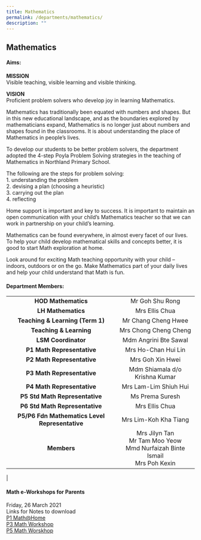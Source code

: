 ```yaml
---
title: Mathematics
permalink: /departments/mathematics/
description: ""
---
```

## Mathematics
#### **Aims:**
**MISSION**<br>
Visible teaching, visible learning and visible thinking.

**VISION**<br>
Proficient problem solvers who develop joy in learning Mathematics.

Mathematics has traditionally been equated with numbers and shapes. But in this new educational landscape, and as the boundaries explored by mathematicians expand, Mathematics is no longer just about numbers and shapes found in the classrooms. It is about understanding the place of Mathematics in people’s lives.  
  
To develop our students to be better problem solvers, the department adopted the 4-step Poyla Problem Solving strategies in the teaching of Mathematics in Northland Primary School.

The following are the steps for problem solving:<br>
1\.  understanding the problem<br>
2\.  devising a plan (choosing a heuristic)<br>
3\.  carrying out the plan<br>
4\.  reflecting

Home support is important and key to success. It is important to maintain an open communication with your child’s Mathematics teacher so that we can work in partnership on your child’s learning.  
  
Mathematics can be found everywhere, in almost every facet of our lives. To help your child develop mathematical skills and concepts better, it is good to start Math exploration at home.  
  
Look around for exciting Math teaching opportunity with your child – indoors, outdoors or on the go. Make Mathematics part of your daily lives and help your child understand that Math is fun.

#### **Department Members:**

|  |  |
|:---:|:---:|
| **HOD Mathematics** | Mr Goh Shu Rong |
| **LH Mathematics** | Mrs Ellis Chua |
| **Teaching & Learning (Term 1)** | Mr Chang Cheng Hwee |
| **Teaching & Learning** | Mrs Chong Cheng Cheng  |
| **LSM Coordinator** |  Mdm Angrini Bte Sawal |
| **P1 Math Representative** | Mrs Ho-Chan Hui Lin |
| **P2 Math Representative** | Mrs Goh Xin Hwei       |
| **P3 Math Representative** | Mdm Shiamala d/o Krishna Kumar |
| **P4 Math Representative** | Mrs Lam-Lim Shiuh Hui  |
| **P5 Std Math Representative** | Ms Prema Suresh |
| **P6 Std Math Representative** | Mrs Ellis Chua  |
| **P5/P6 Fdn Mathematics Level Representative** | Mrs Lim-Koh Kha Tiang |
| **Members** | Mrs Jilyn Tan<br>Mr Tam Moo Yeow<br>Mmd Nurfaizah Binte Ismail <br> Mrs Poh Kexin |
|

#### **Math e-Workshops for Parents**
Friday, 26 March 2021<br>
Links for Notes to download<br>
[P1 Math@Home](/files/p1.pdf)<br>
[P3 Math Workshop](/files/p2.pdf)<br>
[P5 Math Worskhop](/files/p3.pdf)